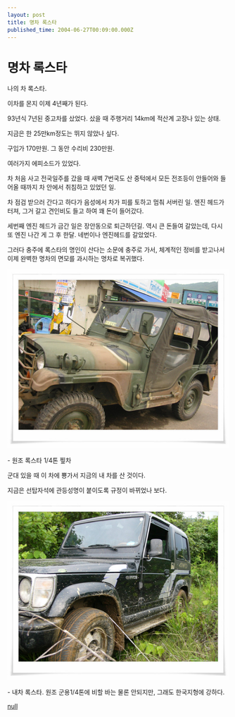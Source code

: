```yaml
---
layout: post
title: 명차 록스타
published_time: 2004-06-27T00:09:00.000Z
---
```


# 명차 록스타


나의 차 록스타.

이차를 몬지 이제 4년째가 된다.

93년식 7년된 중고차를 샀었다. 샀을 때 주행거리 14km에 적산계 고장나 있는 상태.

지금은 한 25만km정도는 뛰지 않았나 싶다.

구입가 170만원. 그 동안 수리비 230만원.

여러가지 에피소드가 있었다.

차 처음 사고 전국일주를 갔을 때 새벽 7번국도 산 중턱에서 모든 전조등이 안들어와 들어올 때까지 차 안에서 취침하고 있었던 일.

차 점검 받으러 간다고 하다가 음성에서 차가 피를 토하고 멈춰 서버린 일. 엔진 헤드가 터져, 그거 갈고 견인비도 들고 하여 꽤 돈이 들어갔다.

세번째 엔진 헤드가 금간 일은 장안동으로 퇴근하던길. 역시 큰 돈들여 갈았는데, 다시 또 엔진 나간 게 그 후 한달. 네번이나 엔진헤드를 갈았었다.

그러다 충주에 록스타의 명인이 산다는 소문에 충주로 가서, 체계적인 정비를 받고나서 이제 완벽한 명차의 면모를 과시하는 명차로 복귀했다.

![](../pds/200902/04/80/a0109780_49897922e4c3e.jpg)

\- 원조 록스타 1/4톤 찦차

군대 있을 때 이 차에 뿅가서 지금의 내 차를 산 것이다.

지금은 선탑자석에 관등성명이 붙이도록 규정이 바뀌었나 보다.

![](../pds/200902/04/80/a0109780_4989792309273.jpg)

\- 내차 록스타. 원조 군용1/4톤에 비할 바는 물론 안되지만, 그래도 한국지형에 강하다.

[null](../6166877.html#6166877_1)

